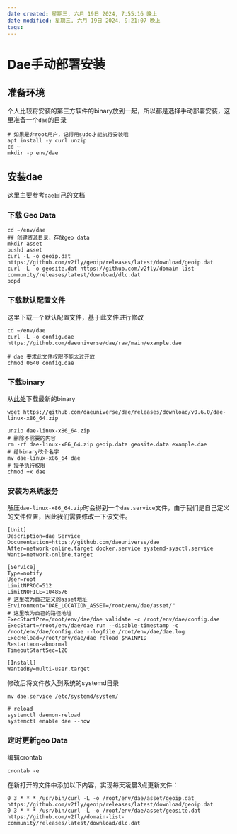 ```yaml
---
date created: 星期三, 六月 19日 2024, 7:55:16 晚上
date modified: 星期三, 六月 19日 2024, 9:21:07 晚上
tags: 
---
```


# Dae手动部署安装

## 准备环境

个人比较将安装的第三方软件的binary放到一起，所以都是选择手动部署安装，这里准备一个`dae`的目录

```shell
# 如果是非root用户，记得用sudo才能执行安装哦
apt install -y curl unzip
cd ~
mkdir -p env/dae
```

## 安装dae

这里主要参考`dae`自己的[文档](https://github.com/daeuniverse/dae/blob/main/docs/en/user-guide/run-as-daemon.md)

### 下载 Geo Data

```shell
cd ~/env/dae
## 创建资源目录，存放geo data
mkdir asset
pushd asset
curl -L -o geoip.dat https://github.com/v2fly/geoip/releases/latest/download/geoip.dat
curl -L -o geosite.dat https://github.com/v2fly/domain-list-community/releases/latest/download/dlc.dat
popd
```

### 下载默认配置文件

这里下载一个默认配置文件，基于此文件进行修改

```shell
cd ~/env/dae
curl -L -o config.dae https://github.com/daeuniverse/dae/raw/main/example.dae

# dae 要求此文件权限不能太过开放
chmod 0640 config.dae
```

### 下载binary

从[此处](https://github.com/daeuniverse/dae/releases/tag/v0.6.0)下载最新的binary

```shell
wget https://github.com/daeuniverse/dae/releases/download/v0.6.0/dae-linux-x86_64.zip

unzip dae-linux-x86_64.zip
# 删除不需要的内容
rm -rf dae-linux-x86_64.zip geoip.data geosite.data example.dae
# 给binary改个名字
mv dae-linux-x86_64 dae
# 授予执行权限
chmod +x dae
```

### 安装为系统服务

解压`dae-linux-x86_64.zip`时会得到一个`dae.service`文件，由于我们是自己定义的文件位置，因此我们需要修改一下该文件。

```shell
[Unit]
Description=dae Service
Documentation=https://github.com/daeuniverse/dae
After=network-online.target docker.service systemd-sysctl.service
Wants=network-online.target

[Service]
Type=notify
User=root
LimitNPROC=512
LimitNOFILE=1048576
# 这里改为自己定义的asset地址
Environment="DAE_LOCATION_ASSET=/root/env/dae/asset/"
# 这里改为自己的路径地址
ExecStartPre=/root/env/dae/dae validate -c /root/env/dae/config.dae
ExecStart=/root/env/dae/dae run --disable-timestamp -c /root/env/dae/config.dae --logfile /root/env/dae/dae.log
ExecReload=/root/env/dae/dae reload $MAINPID
Restart=on-abnormal
TimeoutStartSec=120

[Install]
WantedBy=multi-user.target
```

修改后将文件放入到系统的systemd目录

```shell
mv dae.service /etc/systemd/system/

# reload 
systemctl daemon-reload
systemctl enable dae --now
```

### 定时更新geo Data

编辑crontab

```shell
crontab -e

```

在新打开的文件中添加以下内容，实现每天凌晨3点更新文件：

```
0 3 * * * /usr/bin/curl -L -o /root/env/dae/asset/geoip.dat https://github.com/v2fly/geoip/releases/latest/download/geoip.dat
0 3 * * * /usr/bin/curl -L -o /root/env/dae/asset/geosite.dat https://github.com/v2fly/domain-list-community/releases/latest/download/dlc.dat
```